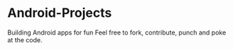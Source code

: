 # Android-Projects
Building Android apps for fun
Feel free to fork, contribute, punch and poke at the code.
